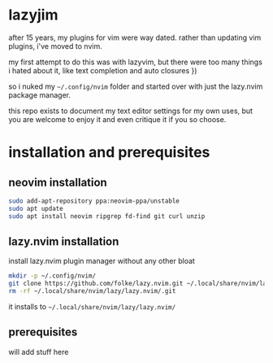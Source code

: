 # lazyjim

after 15 years, my plugins for vim were way dated. rather than updating vim plugins, i've moved to nvim.

my first attempt to do this was with lazyvim, but there were too many things i hated about it, like text completion and auto closures })

so i nuked my `~/.config/nvim` folder and started over with just the lazy.nvim package manager.

this repo exists to document my text editor settings for my own uses, but you are welcome to enjoy it and even critique it if you so choose.

# installation and prerequisites

## neovim installation

```bash
sudo add-apt-repository ppa:neovim-ppa/unstable
sudo apt update
sudo apt install neovim ripgrep fd-find git curl unzip
```

## lazy.nvim installation

install lazy.nvim plugin manager without any other bloat

```bash
mkdir -p ~/.config/nvim/
git clone https://github.com/folke/lazy.nvim.git ~/.local/share/nvim/lazy/lazy.nvim
rm -rf ~/.local/share/nvim/lazy/lazy.nvim/.git
```

it installs to `~/.local/share/nvim/lazy/lazy.nvim/`

## prerequisites

will add stuff here
